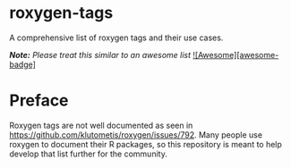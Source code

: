 # roxygen-tags
A comprehensive list of roxygen tags and their use cases.

**_Note:_** _Please treat this similar to an awesome list_ [![Awesome][awesome-badge]](https://github.com/sindresorhus/awesome)

# Preface
Roxygen tags are not well documented as seen in https://github.com/klutometis/roxygen/issues/792.  Many people use roxygen to document their R packages, so this repository is meant to help develop that list further for the community.
